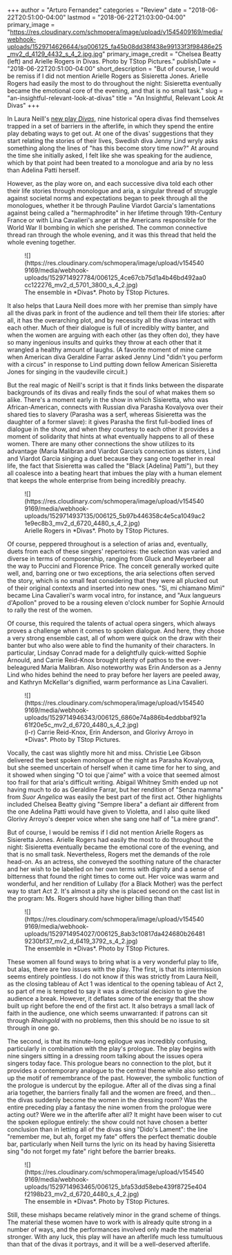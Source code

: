 +++
author = "Arturo Fernandez"
categories = "Review"
date = "2018-06-22T20:51:00-04:00"
lastmod = "2018-06-22T21:03:00-04:00"
primary_image = "https://res.cloudinary.com/schmopera/image/upload/v1545409169/media/webhook-uploads/1529714626644/sq006125_fa45b08dd38f438e99133f3f98486e25_mv2_d_4129_4432_s_4_2.jpg.jpg"
primary_image_credit = "Chelsea Beatty (left) and Arielle Rogers in Divas. Photo by TStop Pictures."
publishDate = "2018-06-22T20:51:00-04:00"
short_description = "But of course, I would be remiss if I did not mention Arielle Rogers as Sisieretta Jones. Arielle Rogers had easily the most to do throughout the night: Sisieretta eventually became the emotional core of the evening, and that is no small task."
slug = "an-insightful-relevant-look-at-divas"
title = "An Insightful, Relevant Look At Divas"
+++

In Laura Neill's [new play *Divas*](http://www.operahub.org/upcoming), nine historical opera divas find themselves trapped in a set of barriers in the afterlife, in which they spend the entire play debating ways to get out. At one of the divas' suggestions that they start relating the stories of their lives, Swedish diva Jenny Lind wryly asks something along the lines of "has this become story time now?" At around the time she initially asked, I felt like she was speaking for the audience, which by that point had been treated to a monologue and aria by no less than Adelina Patti herself.

However, as the play wore on, and each successive diva told each other their life stories through monologue and aria, a singular thread of struggle against societal norms and expectations began to peek through all the monologues, whether it be through Pauline Viardot Garcia's lamentations against being called a "hermaphrodite" in her lifetime through 19th-Century France or with Lina Cavalieri's anger at the Americans responsible for the World War II bombing in which she perished. The common connective thread ran through the whole evening, and it was this thread that held the whole evening together.

<figure data-type="image">
![](https://res.cloudinary.com/schmopera/image/upload/v1545409169/media/webhook-uploads/1529714927784/006125_4ce67cb75d1a4b46bd492aa0cc122276_mv2_d_5701_3800_s_4_2.jpg)
<figcaption>The ensemble in *Divas*. Photo by TStop Pictures.</figcaption>
</figure>

It also helps that Laura Neill does more with her premise than simply have all the divas park in front of the audience and tell them their life stories: after all, it has the overarching plot, and by necessity all the divas interact with each other. Much of their dialogue is full of incredibly witty banter, and when the women are arguing with each other (as they often do), they have so many ingenious insults and quirks they throw at each other that it wrangled a healthy amount of laughs. (A favorite moment of mine came when American diva Geraldine Farrar asked Jenny Lind "didn't you perform with a circus" in response to Lind putting down fellow American Sisieretta Jones for singing in the vaudeville circuit.)

But the real magic of Neill's script is that it finds links between the disparate backgrounds of its divas and really finds the soul of what makes them so alike. There's a moment early in the show in which Sisieretta, who was African-American, connects with Russian diva Parasha Kovalyova over their shared ties to slavery (Parasha was a serf, whereas Sisieretta was the daughter of a former slave): it gives Parasha the first full-bodied lines of dialogue in the show, and when they courtesy to each other it provides a moment of solidarity that hints at what eventually happens to all of these women. There are many other connections the show utilizes to its advantage (Maria Malibran and Viardot Garcia’s connection as sisters, Lind and Viardot Garcia singing a duet because they sang one together in real life, the fact that Sisieretta was called the "Black [Adelina] Patti"), but they all coalesce into a beating heart that imbues the play with a human element that keeps the whole enterprise from being incredibly preachy.

<figure data-type="image">
![](https://res.cloudinary.com/schmopera/image/upload/v1545409169/media/webhook-uploads/1529714937135/006125_5b97b446358c4e5ca1049ac21e9ec8b3_mv2_d_6720_4480_s_4_2.jpg)
<figcaption>Arielle Rogers in *Divas*. Photo by TStop Pictures.</figcaption>
</figure>

Of course, peppered throughout is a selection of arias and, eventually, duets from each of these singers' repertoires: the selection was varied and diverse in terms of composership, ranging from Gluck and Meyerbeer all the way to Puccini and Florence Price. The conceit generally worked quite well, and, barring one or two exceptions, the aria selections often served the story, which is no small feat considering that they were all plucked out of their original contexts and inserted into new ones. "Sì, mi chiamano Mimì" became Lina Cavalieri's warm vocal intro, for instance, and "Aux langueurs d'Apollon" proved to be a rousing eleven o'clock number for Sophie Arnould to rally the rest of the women.

Of course, this required the talents of actual opera singers, which always proves a challenge when it comes to spoken dialogue. And here, they chose a very strong ensemble cast, all of whom were quick on the draw with their banter but who also were able to find the humanity of their characters. In particular, Lindsay Conrad made for a delightfully quick-witted Sophie Arnould, and Carrie Reid-Knox brought plenty of pathos to the ever-beleagured Maria Malibran. Also noteworthy was Erin Anderson as a Jenny Lind who hides behind the need to pray before her layers are peeled away, and Kathryn McKellar's dignified, warm performance as Lina Cavalieri.

<figure data-type="image">
![](https://res.cloudinary.com/schmopera/image/upload/v1545409169/media/webhook-uploads/1529714946343/006125_6860e74a886b4eddbbaf921a61f20e5c_mv2_d_6720_4480_s_4_2.jpg)
<figcaption>(l-r) Carrie Reid-Knox, Erin Anderson, and Glorivy Arroyo in *Divas*. Photo by TStop Pictures.</figcaption>
</figure>

Vocally, the cast was slightly more hit and miss. Christie Lee Gibson delivered the best spoken monologue of the night as Parasha Kovalyova, but she seemed uncertain of herself when it came time for her to sing, and it showed when singing "O toi que j'aime" with a voice that seemed almost too frail for that aria's difficult writing. Abigail Whitney Smith ended up not having much to do as Geraldine Farrar, but her rendition of "Senza mamma" from *Suor Angelica* was easily the best part of the first act. Other highlights included Chelsea Beatty giving "Sempre libera" a defiant air different from the one Adelina Patti would have given to Violetta, and I also quite liked Glorivy Arroyo's deeper voice when she sang one half of "La mère grand".

But of course, I would be remiss if I did not mention Arielle Rogers as Sisieretta Jones. Arielle Rogers had easily the most to do throughout the night: Sisieretta eventually became the emotional core of the evening, and that is no small task. Nevertheless, Rogers met the demands of the role head-on. As an actress, she conveyed the soothing nature of the character and her wish to be labelled on her own terms with dignity and a sense of bitterness that found the right times to come out. Her voice was warm and wonderful, and her rendition of Lullaby (for a Black Mother) was the perfect way to start Act 2. It's almost a pity she is placed second on the cast list in the program: Ms. Rogers should have higher billing than that!

<figure data-type="image">
![](https://res.cloudinary.com/schmopera/image/upload/v1545409169/media/webhook-uploads/1529714954027/006125_8ab3c10817da424680b264819230bf37_mv2_d_6419_3792_s_4_2.jpg)
<figcaption>The ensemble in *Divas*. Photo by TStop Pictures.</figcaption>
</figure>

These women all found ways to bring what is a very wonderful play to life, but alas, there are two issues with the play. The first, is that its intermission seems entirely pointless. I do not know if this was strictly from Laura Neill, as the closing tableau of Act 1 was identical to the opening tableau of Act 2, so part of me is tempted to say it was a directorial decision to give the audience a break. However, it deflates some of the energy that the show built up right before the end of the first act. It also betrays a small lack of faith in the audience, one which seems unwarranted: if patrons can sit through *Rheingold* with no problems, then this should be no issue to sit through in one go.

The second, is that its minute-long epilogue was incredibly confusing, particularly in combination with the play's prologue. The play begins with nine singers sitting in a dressing room talking about the issues opera singers today face. This prologue bears no connection to the plot, but it provides a contemporary analogue to the central theme while also setting up the motif of remembrance of the past. However, the symbolic function of the prologue is undercut by the epilogue. After all of the divas sing a final aria together, the barriers finally fall and the women are freed, and then… the divas suddenly become the women in the dressing room? Was the entire preceding play a fantasy the nine women from the prologue were acting out? Were we in the afterlife after all? It might have been wiser to cut the spoken epilogue entirely: the show could not have chosen a better conclusion than in letting all of the divas sing "Dido's Lament": the line "remember me, but ah, forget my fate" offers the perfect thematic double bar, particularly when Neill turns the lyric on its head by having Sisieretta sing "do not forget my fate" right before the barrier breaks.

<figure data-type="image">
![](https://res.cloudinary.com/schmopera/image/upload/v1545409169/media/webhook-uploads/1529714963465/006125_bfa53dd58ebe439f8725e404f2198b23_mv2_d_6720_4480_s_4_2.jpg)
<figcaption>The ensemble in *Divas*. Photo by TStop Pictures.</figcaption>
</figure>

Still, these mishaps became relatively minor in the grand scheme of things. The material these women have to work with is already quite strong in a number of ways, and the performances involved only made the material stronger. With any luck, this play will have an afterlife much less tumultuous than that of the divas it portrays, and it will be a well-deserved afterlife.

